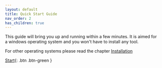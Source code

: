 ```yaml
---
layout: default
title: Quick Start Guide
nav_order: 2
has_children: true
---
```


This guide will bring you up and running within a few minutes. It is aimed for a windows operating system and you won't have to install any tool.

For other operating systems please read the chapter [Installation](https://hslu-ige-laes.github.io/lcm/docs/installation)

[Start](https://hslu-ige-laes.github.io/lcm/docs/quickStartGuide/download/){: .btn .btn-green }